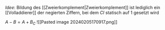 _Idee_: Bildung des [[Zweierkomplement|Zweierkomplement]] ist lediglich ein [[Volladdierer]] der negierten Ziffern, bei dem $CI$ statisch auf 1 gesetzt wird

$A - B = A + B_{C}$
![[Pasted image 20240205170917.png]]